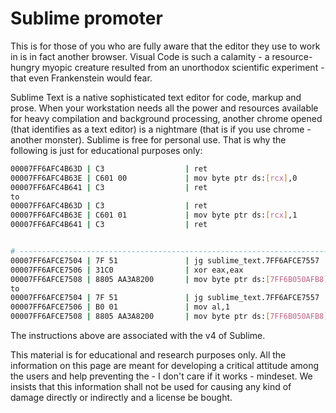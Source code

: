 # Sublime promoter

This is for those of you who are fully aware that the editor they use to work in is in fact another browser. Visual Code is such a calamity - a resource-hungry myopic creature resulted from an unorthodox scientific experiment - that even Frankenstein would fear. 

Sublime Text is a native sophisticated text editor for code, markup and prose. When your workstation needs all the power and resources available for heavy compilation and background processing, another chrome opened (that identifies as a text editor) is a nightmare (that is if you use chrome - another monster).
Sublime is free for personal use. That is why the following is just for educational purposes only:


```bash
00007FF6AFC4B63D | C3                  | ret                                                  |
00007FF6AFC4B63E | C601 00             | mov byte ptr ds:[rcx],0                              |
00007FF6AFC4B641 | C3                  | ret                                                  |
to
00007FF6AFC4B63D | C3                  | ret                                                  |
00007FF6AFC4B63E | C601 01             | mov byte ptr ds:[rcx],1                              |
00007FF6AFC4B641 | C3                  | ret                                                  |


# ---------------------------------------------------------------------------------------------
00007FF6AFCE7504 | 7F 51               | jg sublime_text.7FF6AFCE7557                         |
00007FF6AFCE7506 | 31C0                | xor eax,eax                                          |
00007FF6AFCE7508 | 8805 AA3A8200       | mov byte ptr ds:[7FF6B050AFB8],al                    |
to
00007FF6AFCE7504 | 7F 51               | jg sublime_text.7FF6AFCE7557                         |
00007FF6AFCE7506 | B0 01               | mov al,1                                             |
00007FF6AFCE7508 | 8805 AA3A8200       | mov byte ptr ds:[7FF6B050AFB8],al                    |
``` 
The instructions above are associated with the v4 of Sublime. 

This material is for educational and research purposes only. All the information on this page are meant for developing a critical attitude among the users and help preventing the - I don't care if it works - mindeset. We insists that this information shall not be used for causing any kind of damage directly or indirectly and a license be bought.